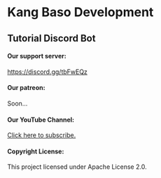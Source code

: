 # Kang Baso Development
## Tutorial Discord Bot

#### Our support server:
https://discord.gg/tbFwEQz

#### Our patreon:
Soon... <br>

#### Our YouTube Channel:
[Click here to subscribe.](https://www.youtube.com/channel/UCnWcWCWQUhgzBh9K8JjnQ1w)

#### Copyright License:
This project licensed under Apache License 2.0.
